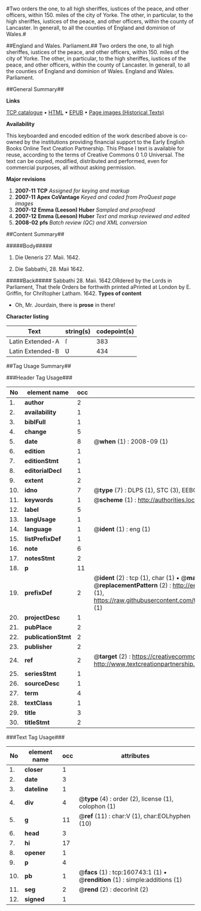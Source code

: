 #Two orders the one, to all high sheriffes, iustices of the peace, and other officers, within 150. miles of the city of Yorke. The other, in particular, to the high sheriffes, iustices of the peace, and other officers, within the county of Lancaster. In generall, to all the counties of England and dominion of Wales.#

##England and Wales. Parliament.##
Two orders the one, to all high sheriffes, iustices of the peace, and other officers, within 150. miles of the city of Yorke. The other, in particular, to the high sheriffes, iustices of the peace, and other officers, within the county of Lancaster. In generall, to all the counties of England and dominion of Wales.
England and Wales. Parliament.

##General Summary##

**Links**

[TCP catalogue](http://www.ota.ox.ac.uk/tcp/)  • 
[HTML](http://tei.it.ox.ac.uk/tcp/Texts-HTML/free/A83/A83540.html)  • 
[EPUB](http://tei.it.ox.ac.uk/tcp/Texts-EPUB/free/A83/A83540.epub) • 
[Page images (Historical Texts)](https://data.historicaltexts.jisc.ac.uk/view?pubId=eebo-99872444e&pageId=eebo-99872444e-160743-1)

**Availability**

This keyboarded and encoded edition of the
	       work described above is co-owned by the institutions
	       providing financial support to the Early English Books
	       Online Text Creation Partnership. This Phase I text is
	       available for reuse, according to the terms of Creative
	       Commons 0 1.0 Universal. The text can be copied,
	       modified, distributed and performed, even for
	       commercial purposes, all without asking permission.

**Major revisions**

1. __2007-11__ __TCP__ *Assigned for keying and markup*
1. __2007-11__ __Apex CoVantage__ *Keyed and coded from ProQuest page images*
1. __2007-12__ __Emma (Leeson) Huber__ *Sampled and proofread*
1. __2007-12__ __Emma (Leeson) Huber__ *Text and markup reviewed and edited*
1. __2008-02__ __pfs__ *Batch review (QC) and XML conversion*

##Content Summary##

#####Body#####

1. Die Ʋeneris 27. Maii. 1642.

1. Die Sabbathi, 28. Maii 1642.

#####Back#####
Sabbathi 28. Maii. 1642.ORdered by the Lords in Parliament, That theſe Orders be forthwith printed aPrinted at London by E. Griffin, for Chriſtopher Latham. 1642.
**Types of content**

  * Oh, Mr. Jourdain, there is **prose** in there!

**Character listing**


|Text|string(s)|codepoint(s)|
|---|---|---|
|Latin Extended-A|ſ|383|
|Latin Extended-B|Ʋ|434|

##Tag Usage Summary##

###Header Tag Usage###

|No|element name|occ|attributes|
|---|---|---|---|
|1.|__author__|2||
|2.|__availability__|1||
|3.|__biblFull__|1||
|4.|__change__|5||
|5.|__date__|8| @__when__ (1) : 2008-09 (1)|
|6.|__edition__|1||
|7.|__editionStmt__|1||
|8.|__editorialDecl__|1||
|9.|__extent__|2||
|10.|__idno__|7| @__type__ (7) : DLPS (1), STC (3), EEBO-CITATION (1), PROQUEST (1), VID (1)|
|11.|__keywords__|1| @__scheme__ (1) : http://authorities.loc.gov/ (1)|
|12.|__label__|5||
|13.|__langUsage__|1||
|14.|__language__|1| @__ident__ (1) : eng (1)|
|15.|__listPrefixDef__|1||
|16.|__note__|6||
|17.|__notesStmt__|2||
|18.|__p__|11||
|19.|__prefixDef__|2| @__ident__ (2) : tcp (1), char (1)  •  @__matchPattern__ (2) : ([0-9\-]+):([0-9IVX]+) (1), (.+) (1)  •  @__replacementPattern__ (2) : http://eebo.chadwyck.com/downloadtiff?vid=$1&page=$2 (1), https://raw.githubusercontent.com/textcreationpartnership/Texts/master/tcpchars.xml#$1 (1)|
|20.|__projectDesc__|1||
|21.|__pubPlace__|2||
|22.|__publicationStmt__|2||
|23.|__publisher__|2||
|24.|__ref__|2| @__target__ (2) : https://creativecommons.org/publicdomain/zero/1.0/ (1), http://www.textcreationpartnership.org/docs/. (1)|
|25.|__seriesStmt__|1||
|26.|__sourceDesc__|1||
|27.|__term__|4||
|28.|__textClass__|1||
|29.|__title__|3||
|30.|__titleStmt__|2||


###Text Tag Usage###

|No|element name|occ|attributes|
|---|---|---|---|
|1.|__closer__|1||
|2.|__date__|3||
|3.|__dateline__|1||
|4.|__div__|4| @__type__ (4) : order (2), license (1), colophon (1)|
|5.|__g__|11| @__ref__ (11) : char:V (1), char:EOLhyphen (10)|
|6.|__head__|3||
|7.|__hi__|17||
|8.|__opener__|1||
|9.|__p__|4||
|10.|__pb__|1| @__facs__ (1) : tcp:160743:1 (1)  •  @__rendition__ (1) : simple:additions (1)|
|11.|__seg__|2| @__rend__ (2) : decorInit (2)|
|12.|__signed__|1||
